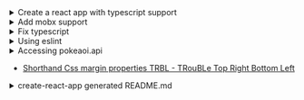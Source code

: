 
<details><summary>Create a react app with typescript support</summary>

  - [create-react-app with typescript](https://facebook.github.io/create-react-app/docs/adding-typescript)

  ```bash
  $npx create-react-app react-ts-mobx --typescript
  ```

</details>

<details><summary>Add mobx support</summary>

- [mobx](https://github.com/mobxjs/mobx)

```
npm install --save mobx mobx-react
```

</details>

<details><summary>Fix typescript</summary>

[How to remove experimentalDecorators warning in VSCode](https://ihatetomatoes.net/how-to-remove-experimentaldecorators-warning-in-vscode/)

```
$ yarn start
It looks like you're trying to use TypeScript but do not have typescript installed.
Please install typescript by running yarn add typescript.
If you are not trying to use TypeScript, please remove the tsconfig.json file from your package root (and any TypeScript files).

$ yarn add typescript

$ yarn start
Experimental support for decorators is a feature that is subject to change in a future release. Set the 'experimentalDecorators' option to remove this warning.  TS1219

```

- Create tsconfig.json file in the root directory of your project and include the following options.

```json
{
    "compilerOptions": {
        "experimentalDecorators": true,
        "allowJs": true
    }
}
```

</details>

<details><summary>Using eslint</summary>
</details>

<details><summary>Accessing pokeaoi.api</summary>

- [pokeapi.co: Pokemon Restful api](http://pokeapi.co)

- Error: Object is possibly 'null'.ts(2531)

- Fix: change tsconfig.json as follows:

```
{
  "compilerOptions": {
    ...
    "strictNullChecks": false
    ... 
```

- [http-status-codes with types](https://www.npmjs.com/package/http-status-codes)
- [types for http-status-codes included in module](https://www.npmjs.com/package/@types/http-status-codes)

```
npm install http-status-codes --save
```

- [Using fetch, error handling](https://developer.mozilla.org/en-US/docs/Web/API/Fetch_API/Using_Fetch)

- [TypeScript definitions for pokedex-promise-v2 and PokeAPI endpoints.](https://github.com/mudkipme/pokeapi-v2-typescript)

- [pokeapi-type-generator](https://github.com/ccabrales/pokeapi-type-generator)

- [End-to-end typing for REST APIs with TypeScript](https://github.com/rawrmaan/restyped)

- [Production ready Node.js REST API Setup using TypeScript, PostgreSQL and Redis.](https://itnext.io/production-ready-node-js-rest-apis-setup-using-typescript-postgresql-and-redis-a9525871407)

</details>


- [Shorthand Css margin properties TRBL - TRouBLe Top Right Bottom Left](https://developer.mozilla.org/en-US/docs/Web/CSS/Shorthand_properties)


<details><summary>create-react-app generated README.md</summary>

- [react](https://reactjs.org/)

This project was bootstrapped with [Create React App](https://github.com/facebook/create-react-app).

## Available Scripts

In the project directory, you can run:

### `npm start`

Runs the app in the development mode.<br>
Open [http://localhost:3000](http://localhost:3000) to view it in the browser.

The page will reload if you make edits.<br>
You will also see any lint errors in the console.

### `npm test`

Launches the test runner in the interactive watch mode.<br>
See the section about [running tests](https://facebook.github.io/create-react-app/docs/running-tests) for more information.

### `npm run build`

Builds the app for production to the `build` folder.<br>
It correctly bundles React in production mode and optimizes the build for the best performance.

The build is minified and the filenames include the hashes.<br>
Your app is ready to be deployed!

See the section about [deployment](https://facebook.github.io/create-react-app/docs/deployment) for more information.

### `npm run eject`

**Note: this is a one-way operation. Once you `eject`, you can’t go back!**

If you aren’t satisfied with the build tool and configuration choices, you can `eject` at any time. This command will remove the single build dependency from your project.

Instead, it will copy all the configuration files and the transitive dependencies (Webpack, Babel, ESLint, etc) right into your project so you have full control over them. All of the commands except `eject` will still work, but they will point to the copied scripts so you can tweak them. At this point you’re on your own.

You don’t have to ever use `eject`. The curated feature set is suitable for small and middle deployments, and you shouldn’t feel obligated to use this feature. However we understand that this tool wouldn’t be useful if you couldn’t customize it when you are ready for it.

## Learn More

You can learn more in the [Create React App documentation](https://facebook.github.io/create-react-app/docs/getting-started).

To learn React, check out the [React documentation](https://reactjs.org/).

### Code Splitting

This section has moved here: https://facebook.github.io/create-react-app/docs/code-splitting

### Analyzing the Bundle Size

This section has moved here: https://facebook.github.io/create-react-app/docs/analyzing-the-bundle-size

### Making a Progressive Web App

This section has moved here: https://facebook.github.io/create-react-app/docs/making-a-progressive-web-app

### Advanced Configuration

This section has moved here: https://facebook.github.io/create-react-app/docs/advanced-configuration

### Deployment

This section has moved here: https://facebook.github.io/create-react-app/docs/deployment

### `npm run build` fails to minify

This section has moved here: https://facebook.github.io/create-react-app/docs/troubleshooting#npm-run-build-fails-to-minify

</details>
